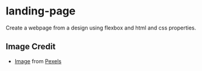 # landing-page
Create a webpage from a design using flexbox and html and css properties.

## Image Credit
- [Image](https://images.pexels.com/photos/32715940/pexels-photo-32715940.jpeg) from [Pexels](https://www.pexels.com/)